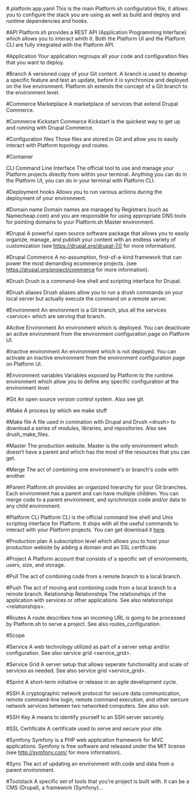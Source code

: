 #.platform.app.yaml
This is the main Platform.sh configuration file, it allows you to configure
the stack you are using as well as build and deploy and runtime dependencies
and hooks.

#API
Platform.sh provides a REST API (Application Programming
Interface) which allows you to interact whith it. Both the
Platform UI and the Platform CLI are fully integrated with the
Platform API.

#Application
Your application regroups all your code and configuration files
that you want to deploy.

#Branch
A versioned copy of your Git content. A branch is used to develop
a specific feature and test an update, before it is synchronize
and deployed on the live environment. Platform.sh extends the
concept of a Git branch to the environment level.

#Commerce Marketplace
A marketplace of services that extend Drupal Commerce.

#Commerce Kickstart
Commerce Kickstart is the quickest way to get up and running with
Drupal Commerce.

#Configuration files
Those files are stored in Git and allow you to easily interact
with Platform topology and routes.

#Container

CLI Command Line Interface The official tool to use and manage your
Platform projects directly from within your terminal. Anything you can
do in the Platform UI, you can do in your terminal with Platform CLI.

#Deployment hooks
Allows you to run various actions during the deployment of your
environment.

#Domain name
Domain names are managed by Registrars (such as Namecheap.com) and
you are responsible for using appropriate DNS tools for pointing
domains to your Platform.sh Master environment.

#Drupal 
A powerful open source software package that allows
you to easily organize, manage, and publish your content with an
endless variety of customization (see <https://drupal.org/drupal-7.0>
for more information).

#Drupal Commerce
A no-assumption, first-of-a-kind framework that can power the most
demanding ecommerce projects. (see
<https://drupal.org/project/commerce> for more information).


#Drush
Drush is a command-line shell and scripting interface for Drupal.

#Drush aliases
Drush aliases allow you to run a drush commands on your local server but actually execute the command on a remote server.

#Environment
An environment is a Git branch, plus all the services \<service\>
which are serving that branch.

#Active Environment 
An environment which is deployed. You can deactivate an active environment from the
environment configuration page on Platform UI.

#Inactive environment
An environment which is not
deployed. You can activate an inactive environment from the
environment configuration page on Platform UI.

#Environment variables
Variables exposed by Platform to the runtime environment which allow you to define any
specific configuration at the environment level.

#Git
An open source version control system. Also see git.

#Make
A process by which we make stuff

#Make file
A file used in comination with Drupal and Drush \<drush\> to
download a series of modules, libraries, and repositories. Also
see drush\_make\_files.

#Master
The production website. Master is the only environment which
doesn’t have a parent and which has the most of the resources that
you can get.

#Merge
The act of combining one environment's or branch's code with
another.

#Parent
Platform.sh provides an organized hierarchy for your Git branches.
Each environment has a parent and can have multiple children. You
can merge code to a parent environment, and synchronize code
and/or data to any child environment.


#Platform CLI 
Platform CLI is the official command line
shell and Unix scripting interface for Platform. It ships with all the
useful commands to interact with your Platform projects. You can get
download it [here](https://github.com/commerceguys/platform-cli).

#Production plan
A subscription level which allows you to host your production
website by adding a domain and an SSL certificate.

#Project
A Platform account that consists of a specific set of
environments, users, size, and storage.

#Pull
The act of combining code from a remote branch to a local branch.

#Push
The act of moving and combining code from a local branch to a
remote branch.
Relationship Relationships The relationships of the application with
services or other applications. See also
relationships \<relationships\>.

#Routes
A route describes how an incoming URL is going to be processed by
Platform.sh to serve a project. See also routes\_configuration.

#Scope


#Service
A web technology utilized as part of a server setup and/or
configuration. See also service grid \<service\_grid\>.

#Service Grid
A server setup that allows seperate functionality and scale of
services as needed. See also service grid \<service\_grid\>.

#Sprint
A short-term initiative or release in an agile development cycle.

#SSH
A cryptographic network protocol for secure data communication,
remote command-line login, remote command execution, and other
sercure network services between two networked computers. See also
ssh.

#SSH Key
A means to identify yourself to an SSH server securely.

#SSL Certificate
A certificate used to serve and secure your site.

#Symfony
Symfony is a PHP web application framework for MVC applications.
Symfony is free software and released under the MIT license (see
<http://symfony.com/> for more information).

#Sync
The act of updating an environment with code and data from a
parent environment.

#Toolstack
A specific set of tools that you're project is built with. It can
be a CMS (Drupal), a framework (Symfony)...